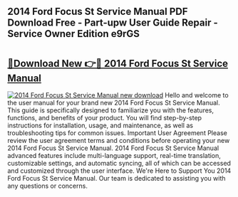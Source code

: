 ## 2014 Ford Focus St Service Manual PDF Download Free - Part-upw User Guide Repair - Service Owner Edition e9rGS

# <h2><a href="http://bc37464.oget.top/?id=2014+Ford+Focus+St+Service+Manual">🔗Download New 👉🔴 2014 Ford Focus St Service Manual</a></h2>

[![2014 Ford Focus St Service Manual new download](https://i.imgur.com/5g1atiW.png)](http://bc37464.oget.top/?id=2014+Ford+Focus+St+Service+Manual)
Hello and welcome to the user manual for your brand new 2014 Ford Focus St Service Manual. This guide is specifically designed to familiarize you with the features, functions, and benefits of your product. You will find step-by-step instructions for installation, usage, and maintenance, as well as troubleshooting tips for common issues. Important User Agreement Please review the user agreement terms and conditions before operating your new 2014 Ford Focus St Service Manual. 2014 Ford Focus St Service Manual advanced features include multi-language support, real-time translation, customizable settings, and automatic syncing, all of which can be accessed and customized through the user interface. We're Here to Support You 2014 Ford Focus St Service Manual. Our team is dedicated to assisting you with any questions or concerns.
